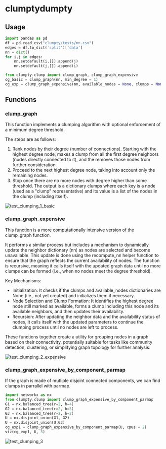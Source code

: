 
# clumptydumpty

## Usage

```python 
import pandas as pd
df = pd.read_csv("clumpty/tests/nn.csv")
edges = df.to_dict('split')['data']
nn = dict()
for i,j in edges:
    nn.setdefault(i,[]).append(j)
    nn.setdefault(j,[]).append(i)

from clumpty.clump import clump_graph, clump_graph_expensive
cg_basic = clump_graph(nn, min_degree = 1)
cg_exp = clump_graph_expensive(nn, available_nodes = None, clumps = None, min_degree = 1)
```
## Functions

### clump_graph

This function implements a clumping algorithm with optional enforcement of a minimum degree threshold. 

The steps are as follows:

1.	Rank nodes by their degree (number of connections). Starting with the highest degree node; makes a clump from all the first degree neighbors (nodes directly connected to it), and the removes those nodes from further consideration.
2.	Proceed to the next highest degree node, taking into account only the remaining nodes.
3.	Stop once there are no more nodes with degree higher than some threshold.
The output is a dictionary clumps where each key is a node (used as a "clump" representative) and its value is a list of the nodes in the clump (including itself).



![test_clumping_1_basic](https://github.com/kmayerb/clumptydumpty/assets/46639063/8bd9772f-6c33-4ef8-a348-798240c25ac9)


### clump_graph_expensive

This function is a more computationally intensive version of the clump_graph function. 

It performs a similar process but includes a mechanism to dynamically update the neighbor dictionary (nn) as nodes are selected and become unavailable. This update is done using the recompute_nn helper function to ensure that the graph reflects the current availability of nodes. The function is recursive, meaning it calls itself with the updated graph data until no more clumps can be formed (i.e., when no nodes meet the degree threshold).

Key Mechanisms:

* Initialization: It checks if the clumps and available_nodes dictionaries are None (i.e., not yet created) and initializes them if necessary.
* Node Selection and Clump Formation: It identifies the highest degree node still marked as available, forms a clump including this node and its available neighbors, and then updates their availability.
* Recursion: After updating the neighbor data and the availability status of nodes, it calls itself with the updated parameters to continue the clumping process until no nodes are left to process.

These functions together create a utility for grouping nodes in a graph based on their connectivity, potentially suitable for tasks like community detection, clustering, or simplifying graph topology for further analysis.

![test_clumping_2_expensive](https://github.com/kmayerb/clumptydumpty/assets/46639063/733ae1c6-7194-4084-b2cb-755eb4e7b8ef)


### clump_graph_expensive_by_component_parmap

If the graph is made of mutliple disjoint connected components, we can find clumps in parrallel with parmap. 

```python
import networkx as nx
from clumpty.clump import clump_graph_expensive_by_component_parmap
G1 = nx.balanced_tree(r=2, h=4)
G2 = nx.balanced_tree(r=2, h=5)
G3 = nx.balanced_tree(r=2, h=2)
U = nx.disjoint_union(G1, G2)
U = nx.disjoint_union(U,G3)
cg_exp1 = clump_graph_expensive_by_component_parmap(U, cpus = 2)
viz(cg_exp1, U, 3)
```

![test_clumping_3](https://github.com/kmayerb/clumptydumpty/assets/46639063/559e3ad0-7ccf-4433-a36e-64b0f6768b7c)



